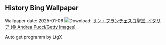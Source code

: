 ## History Bing Wallpaper
Wallpaper date: 2025-01-06
![](https://www.bing.com/th?id=OHR.RavennaBasilica_JA-JP8188667597_UHD.jpg&w=1000)Download: [サン・フランチェスコ聖堂, イタリア (© Andrea Pucci/Getty Images)](https://www.bing.com/th?id=OHR.RavennaBasilica_JA-JP8188667597_UHD.jpg)

Auto get programm by LtgX
